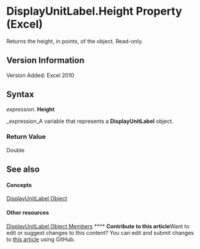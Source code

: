 
# DisplayUnitLabel.Height Property (Excel)

Returns the height, in points, of the object. Read-only.


## Version Information

Version Added: Excel 2010 


## Syntax

 _expression_. **Height**

 _expression_A variable that represents a  **DisplayUnitLabel** object.


### Return Value

Double


## See also


#### Concepts


 [DisplayUnitLabel Object](522dea6a-114f-3e0f-f8ae-6c2667c733dd.md)
#### Other resources


 [DisplayUnitLabel Object Members](e436232b-ac1e-0f9f-60d5-527c4b2b50f2.md)
****   **Contribute to this article**Want to edit or suggest changes to this content? You can edit and submit changes to  [this article](https://github.com/jhershey00/VBA_Excel_Test/OpenXMLCon/articles/adb3c4a2-b9d3-783d-cd90-5f73d46132bd.md) using GitHub.

